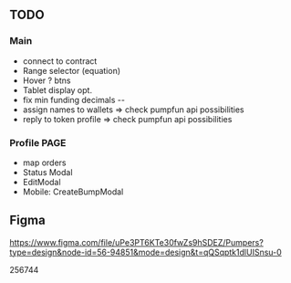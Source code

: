 ## TODO

### Main

- connect to contract
- Range selector (equation)
- Hover ? btns
- Tablet display opt.
- fix min funding decimals
--
- assign names to wallets => check pumpfun api possibilities
- reply to token profile => check pumpfun api possibilities

### Profile PAGE

- map orders
- Status Modal
- EditModal
- Mobile: CreateBumpModal

## Figma

https://www.figma.com/file/uPe3PT6KTe30fwZs9hSDEZ/Pumpers?type=design&node-id=56-94851&mode=design&t=qQSqptk1dlUISnsu-0

256744